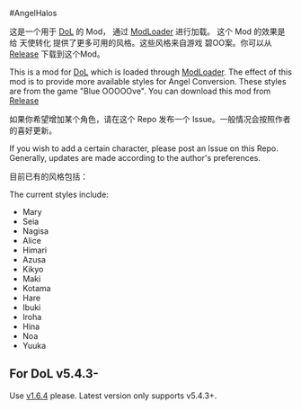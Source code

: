 #AngelHalos

这是一个用于 [DoL](https://github.com/Lyoko-Jeremie/DoLModLoaderBuild/releases) 的 Mod，
通过 [ModLoader](https://github.com/Lyoko-Jeremie/sugarcube-2-ModLoader) 进行加载。
这个 Mod 的效果是给 天使转化 提供了更多可用的风格。这些风格来自游戏 碧OO案。你可以从
[Release](https://github.com/MagicalAstrogy/AngelHalos/releases) 下载到这个Mod。

This is a mod for [DoL](https://github.com/Lyoko-Jeremie/DoLModLoaderBuild/releases) which is loaded through [ModLoader](https://github.com/Lyoko-Jeremie/sugarcube-2-ModLoader). The effect of this mod is to provide more available styles for Angel Conversion. These styles are from the game "Blue OOOOOve". You can download this mod from [Release](https://github.com/MagicalAstrogy/AngelHalos/releases)

如果你希望增加某个角色，请在这个 Repo 发布一个 Issue。一般情况会按照作者的喜好更新。

If you wish to add a certain character, please post an Issue on this Repo. Generally, updates are made according to the author's preferences.

目前已有的风格包括：

The current styles include:

- Mary
- Seia
- Nagisa
- Alice
- Himari
- Azusa
- Kikyo
- Maki
- Kotama
- Hare
- Ibuki
- Iroha
- Hina
- Noa
- Yuuka

## For DoL v5.4.3-
Use [v1.6.4](https://github.com/MagicalAstrogy/AngelHalos/releases/tag/v1.6.4) please. Latest version only supports v5.4.3+.
